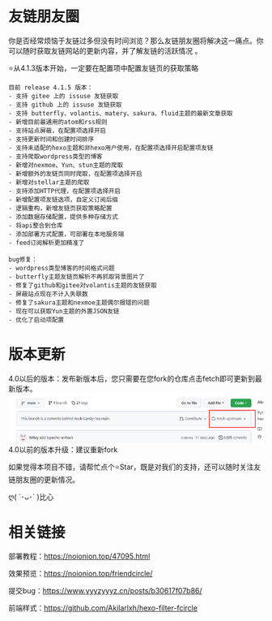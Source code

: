 # 友链朋友圈

你是否经常烦恼于友链过多但没有时间浏览？那么友链朋友圈将解决这一痛点。你可以随时获取友链网站的更新内容，并了解友链的活跃情况 。

⭐从4.1.3版本开始，一定要在配置项中配置友链页的获取策略
```
目前 release 4.1.5 版本：
- 支持 gitee 上的 issuse 友链获取
- 支持 github 上的 issuse 友链获取
- 支持 butterfly、volantis、matery、sakura、fluid主题的最新文章获取
- 新增目前最通用的atom和rss规则
- 支持站点屏蔽，在配置项选择开启
- 支持更新时间和创建时间排序
- 支持未适配的hexo主题和非hexo用户使用，在配置项选择开启配置项友链
- 支持爬取wordpress类型的博客
- 新增对nexmoe、Yun、stun主题的爬取
- 新增额外的友链页同时爬取，在配置项选择开启
- 新增对stellar主题的爬取
- 支持添加HTTP代理，在配置项选择开启
- 新增配置项友链选项，自定义订阅后缀
- 逻辑重构，新增友链页获取策略配置
- 添加数据存储配置，提供多种存储方式
- 将api整合到仓库
- 添加部署方式配置，可部署在本地服务端
- feed订阅解析更加精准了

bug修复：
- wordpress类型博客的时间格式问题
- butterfly主题友链页解析不再抓取背景图片了
- 修复了github和gitee对volantis主题的友链获取
- 屏蔽站点现在不计入失联数
- 修复了sakura主题和nexmoe主题偶尔报错的问题
- 现在可以获取Yun主题的外置JSON友链
- 优化了启动项配置
```

# 版本更新

4.0以后的版本：发布新版本后，您只需要在您fork的仓库点击fetch即可更新到最新版本。
![img.png](img.png)
4.0以前的版本升级：建议重新fork

如果觉得本项目不错，请帮忙点个⭐Star，既是对我们的支持，还可以随时关注友链朋友圈的更新情况。

ღ( ´･ᴗ･` )比心

# 相关链接
部署教程：https://noionion.top/47095.html

效果预览：https://noionion.top/friendcircle/

提交bug：https://www.yyyzyyyz.cn/posts/b30617f07b86/

前端样式：https://github.com/Akilarlxh/hexo-filter-fcircle


